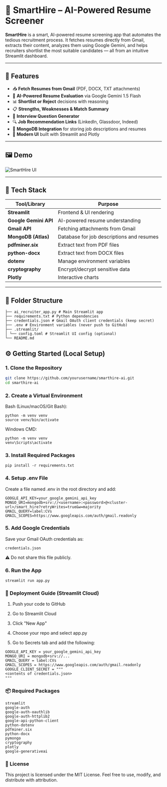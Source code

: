 # 🤖 SmartHire – AI-Powered Resume Screener

**SmartHire** is a smart, AI-powered resume screening app that automates the tedious recruitment process. It fetches resumes directly from Gmail, extracts their content, analyzes them using Google Gemini, and helps recruiters shortlist the most suitable candidates — all from an intuitive Streamlit dashboard.

---

## 📌 Features

- 📥 **Fetch Resumes from Gmail** (PDF, DOCX, TXT attachments)
- 🧠 **AI-Powered Resume Evaluation** via Google Gemini 1.5 Flash
- 📊 **Shortlist or Reject** decisions with reasoning
- 📋 **Strengths, Weaknesses & Match Summary**
- 🎯 **Interview Question Generator**
- 🔍 **Job Recommendation Links** (LinkedIn, Glassdoor, Indeed)
- 💾 **MongoDB Integration** for storing job descriptions and resumes
- 🎨 **Modern UI** built with Streamlit and Plotly

---

## 🖼️ Demo


![SmartHire UI](https://i.ibb.co/5xt4NFVP/smarthire.png)

---

## 🔧 Tech Stack

| Tool/Library           | Purpose                                   |
|------------------------|-------------------------------------------|
| **Streamlit**          | Frontend & UI rendering                   |
| **Google Gemini API**  | AI-powered resume understanding           |
| **Gmail API**          | Fetching attachments from Gmail           |
| **MongoDB (Atlas)**    | Database for job descriptions and resumes |
| **pdfminer.six**       | Extract text from PDF files               |
| **python-docx**        | Extract text from DOCX files              |
| **dotenv**             | Manage environment variables              |
| **cryptography**       | Encrypt/decrypt sensitive data            |
| **Plotly**             | Interactive charts                        |

---

## 📁 Folder Structure

```
├── ai_recruiter_app.py # Main Streamlit app
├── requirements.txt # Python dependencies
├── credentials.json # Gmail OAuth client credentials (keep secret)
├── .env # Environment variables (never push to GitHub)
├── .streamlit/
│ └── config.toml # Streamlit UI config (optional)
└── README.md
```
## ⚙️ Getting Started (Local Setup)

### 1. Clone the Repository

```bash
git clone https://github.com/yourusername/smarthire-ai.git
cd smarthire-ai
```

### 2. Create a Virtual Environment
Bash (Linux/macOS/Git Bash):
```
python -m venv venv
source venv/bin/activate
```
Windows CMD:
```
python -m venv venv
venv\Scripts\activate
```
### 3. Install Required Packages
```
pip install -r requirements.txt
```
### 4. Setup .env File
Create a file named .env in the root directory and add:
```
GOOGLE_API_KEY=your_google_gemini_api_key
MONGO_URI=mongodb+srv://<username>:<password>@<cluster-url>/smart_hire?retryWrites=true&w=majority
GMAIL_QUERY=label:CVs
GMAIL_SCOPES=https://www.googleapis.com/auth/gmail.readonly
```
### 5. Add Google Credentials
Save your Gmail OAuth credentials as:
```
credentials.json
```
⚠️ Do not share this file publicly.

### 6. Run the App
```
streamlit run app.py
```

### 🚀 Deployment Guide (Streamlit Cloud)
1. Push your code to GitHub

2. Go to Streamlit Cloud

3. Click "New App"

4. Choose your repo and select app.py

5. Go to Secrets tab and add the following:
```
GOOGLE_API_KEY = your_google_gemini_api_key
MONGO_URI = mongodb+srv://...
GMAIL_QUERY = label:CVs
GMAIL_SCOPES = https://www.googleapis.com/auth/gmail.readonly
GOOGLE_CLIENT_SECRET = """
<contents of credentials.json>
"""
```
### 📦 Required Packages
```
streamlit
google-auth
google-auth-oauthlib
google-auth-httplib2
google-api-python-client
python-dotenv
pdfminer.six
python-docx
pymongo
cryptography
plotly
google-generativeai
```
### 📜 License
This project is licensed under the MIT License.
Feel free to use, modify, and distribute with attribution.
